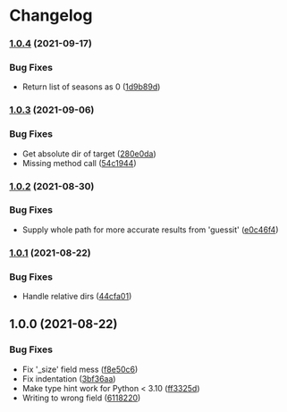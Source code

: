 # Changelog

### [1.0.4](https://www.github.com/soerenschneider/lootorganizer/compare/v1.0.3...v1.0.4) (2021-09-17)


### Bug Fixes

* Return list of seasons as 0 ([1d9b89d](https://www.github.com/soerenschneider/lootorganizer/commit/1d9b89db1511793db7eb018dbd6fdfb6825f609c))

### [1.0.3](https://www.github.com/soerenschneider/lootorganizer/compare/v1.0.2...v1.0.3) (2021-09-06)


### Bug Fixes

* Get absolute dir of target ([280e0da](https://www.github.com/soerenschneider/lootorganizer/commit/280e0da80089a31f8554704ee9a04251a5c381bb))
* Missing method call ([54c1944](https://www.github.com/soerenschneider/lootorganizer/commit/54c1944f5d30194072e40e3f08b381b1da01a316))

### [1.0.2](https://www.github.com/soerenschneider/lootorganizer/compare/v1.0.1...v1.0.2) (2021-08-30)


### Bug Fixes

* Supply whole path for more accurate results from 'guessit' ([e0c46f4](https://www.github.com/soerenschneider/lootorganizer/commit/e0c46f4905c9596d988dce43a92ae15732f9d290))

### [1.0.1](https://www.github.com/soerenschneider/lootorganizer/compare/v1.0.0...v1.0.1) (2021-08-22)


### Bug Fixes

* Handle relative dirs ([44cfa01](https://www.github.com/soerenschneider/lootorganizer/commit/44cfa01b3ee62c82e2642159ce9ff3c2789bafb4))

## 1.0.0 (2021-08-22)


### Bug Fixes

* Fix '_size' field mess ([f8e50c6](https://www.github.com/soerenschneider/lootorganizer/commit/f8e50c62efedc88e6b47a19b0089d1f9ccab6de7))
* Fix indentation ([3bf36aa](https://www.github.com/soerenschneider/lootorganizer/commit/3bf36aa8a40e631d343935a2a4b284c7d5c1b5e3))
* Make type hint work for Python < 3.10 ([ff3325d](https://www.github.com/soerenschneider/lootorganizer/commit/ff3325d756a6e49ca13f02662494cc132bbb0ff1))
* Writing to wrong field ([6118220](https://www.github.com/soerenschneider/lootorganizer/commit/6118220ed30114820b78273c6927418ca328ff1a))
